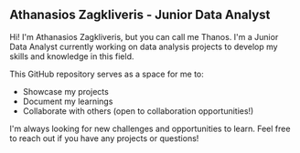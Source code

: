 ## Athanasios Zagkliveris - Junior Data Analyst

Hi! I'm Athanasios Zagkliveris, but you can call me Thanos. I'm a Junior Data Analyst currently working on data analysis projects to develop my skills and knowledge in this field.

This GitHub repository serves as a space for me to:

* Showcase my projects
* Document my learnings
* Collaborate with others (open to collaboration opportunities!)

I'm always looking for new challenges and opportunities to learn. Feel free to reach out if you have any projects or questions!
